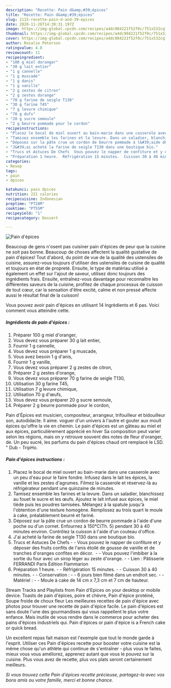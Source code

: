 ```yaml
---
description: "Recette: Pain d&amp;#39;épices"
title: "Recette: Pain d&amp;#39;épices"
slug: 2115-recette-pain-d-and-39-epices
date: 2020-11-26T14:39:31.197Z
image: https://img-global.cpcdn.com/recipes/a4dc984221f52f0c/751x532cq70/pain-depices-photo-principale-de-la-recette.jpg
thumbnail: https://img-global.cpcdn.com/recipes/a4dc984221f52f0c/751x532cq70/pain-depices-photo-principale-de-la-recette.jpg
cover: https://img-global.cpcdn.com/recipes/a4dc984221f52f0c/751x532cq70/pain-depices-photo-principale-de-la-recette.jpg
author: Rosalie Peterson
ratingvalue: 4.8
reviewcount: 11
recipeingredient:
- "100 g miel doranger"
- "30 g lait entier"
- "1 g cannelle"
- "1 g muscade"
- "1 g danis"
- "1 g vanille"
- "2 g zestes de citron"
- "2 g zestes dorange"
- "70 g farine de seigle T130"
- "30 g farine T45"
- "7 g levure chimique"
- "70 g dufs"
- "20 g sucre semoule"
- "2 g beurre pommade pour le cordon"
recipeinstructions:
- "Placez le bocal de miel ouvert au bain-marie dans une casserole avec un peu d&#39;eau pour le faire fondre. Infusez dans le lait les épices, la vanille et les zestes d&#39;agrumes. Filmez la casserole et réservez-là au réfrigérateur pendant une quinzaine de minutes."
- "Tamisez ensemble les farines et la levure. Dans un saladier, blanchissez au fouet le sucre et les œufs. Ajoutez le lait infusé aux épices, le miel tiède puis les poudres tamisées. Mélangez à la spatule jusqu&#39;à l&#39;obtention d&#39;une texture homogène. Remplissez au trois quart le moule à cake, préalablement beurré et fariné."
- "Déposez sur la pâte crue un cordon de beurre pommade à l&#39;aide d&#39;une poche ou d&#39;un cornet. Enfournez à 150°C(Th. 5) pendant 30 à 40 minutes environ. Contrôlez la cuisson à l&#39;aide d&#39;un couteau d&#39;office."
- "J&#39;ai acheté la farine de seigle T130 dans une boutique bio."
- "Trucs et Astuces De Chefs  Vous pouvez le napper de confiture et y déposer des fruits confits de l&#39;anis étoilé de gousse de vanille et de tranches d&#39;oranges confites en décor.   Vous pouvez l&#39;imbiber à la sortie du four avec un sirop léger au zeste d&#39;orange.  Lien : Pâtisserie FERRANDI Paris Édition Flammarion"
- "Préparation 1 heure.  Réfrigération 15 minutes.  Cuisson 30 à 40 minutes.  Conservation :  6 jours bien filmé dans un endroit sec.  Matériel :  Moule à cake de 14 cm x 7,3 cm et 7 cm de hauteur."
categories:
- Resep
tags:
- pain
- dpices

katakunci: pain dpices 
nutrition: 221 calories
recipecuisine: Indonesian
preptime: "PT28M"
cooktime: "PT55M"
recipeyield: "1"
recipecategory: Dessert

---
```



![Pain d&#39;épices](https://img-global.cpcdn.com/recipes/a4dc984221f52f0c/751x532cq70/pain-depices-photo-principale-de-la-recette.jpg)

Beaucoup de gens n'osent pas cuisiner pain d&#39;épices de peur que la cuisine ne soit pas bonne. Beaucoup de choses affectent la qualité gustative de pain d&#39;épices! Tout d'abord, du point de vue de la qualité des ustensiles de cuisine, assurez-vous toujours d'utiliser des ustensiles de cuisine de qualité et toujours en état de propreté. Ensuite, le type de matériau utilisé a également un effet sur l'ajout de saveur, utilisez donc toujours des ingrédients frais. Ensuite, entraînez-vous davantage pour reconnaître les différentes saveurs de la cuisine, profitez de chaque processus de cuisson de tout cœur, car la sensation d'être excité, calme et non pressé affecte aussi le résultat final de la cuisson!

<!--inarticleads1-->

Vous pouvez avoir pain d&#39;épices en utilisant 14 Ingrédients et 6 pas. Voici comment vous atteindre cette.

##### Ingrédients de pain d&#39;épices :

1. Préparer 100 g miel d&#39;oranger,
1. Vous devez vous préparer 30 g lait entier,
1. Fournir 1 g cannelle,
1. Vous devez vous préparer 1 g muscade,
1. Vous avez besoin 1 g d&#39;anis,
1. Fournir 1 g vanille,
1. Vous devez vous préparer 2 g zestes de citron,
1. Préparer 2 g zestes d&#39;orange,
1. Vous devez vous préparer 70 g farine de seigle T130,
1. Utilisation 30 g farine T45,
1. Utilisation 7 g levure chimique,
1. Utilisation 70 g d&#39;œufs,
1. Vous devez vous préparer 20 g sucre semoule,
1. Préparer 2 g beurre pommade pour le cordon,


Pain d&#39;Épices est musicien, compositeur, arrangeur, trifouilleur et bidouilleur son, autodidacte. Il aime. voguer d&#39;un univers à l&#39;autre et gouter aux moult épices qu&#39;offre la vie en chemin. Le pain d&#39;épices est un gâteau au miel et aux épices, particulièrement apprécié en hiver Sa composition peut varier selon les régions, mais on y retrouve souvent des notes de fleur d&#39;oranger, de. Un peu sucré, les parfums du pain d&#39;épices chaud ont remplacé le LSD. &#34; Dub - TripHo. 

<!--inarticleads2-->

##### Pain d&#39;épices instructions :

1. Placez le bocal de miel ouvert au bain-marie dans une casserole avec un peu d&#39;eau pour le faire fondre. Infusez dans le lait les épices, la vanille et les zestes d&#39;agrumes. Filmez la casserole et réservez-là au réfrigérateur pendant une quinzaine de minutes.
1. Tamisez ensemble les farines et la levure. Dans un saladier, blanchissez au fouet le sucre et les œufs. Ajoutez le lait infusé aux épices, le miel tiède puis les poudres tamisées. Mélangez à la spatule jusqu&#39;à l&#39;obtention d&#39;une texture homogène. Remplissez au trois quart le moule à cake, préalablement beurré et fariné.
1. Déposez sur la pâte crue un cordon de beurre pommade à l&#39;aide d&#39;une poche ou d&#39;un cornet. Enfournez à 150°C(Th. 5) pendant 30 à 40 minutes environ. Contrôlez la cuisson à l&#39;aide d&#39;un couteau d&#39;office.
1. J&#39;ai acheté la farine de seigle T130 dans une boutique bio.
1. Trucs et Astuces De Chefs -  - Vous pouvez le napper de confiture et y déposer des fruits confits de l&#39;anis étoilé de gousse de vanille et de tranches d&#39;oranges confites en décor.  -  - Vous pouvez l&#39;imbiber à la sortie du four avec un sirop léger au zeste d&#39;orange. -  - Lien : Pâtisserie FERRANDI Paris Édition Flammarion
1. Préparation 1 heure. -  - Réfrigération 15 minutes. -  - Cuisson 30 à 40 minutes. -  - Conservation : -  - 6 jours bien filmé dans un endroit sec. -  - Matériel : -  - Moule à cake de 14 cm x 7,3 cm et 7 cm de hauteur.


Stream Tracks and Playlists from Pain d&#39;Epices on your desktop or mobile device. Toasts de pain d&#39;épices, poire et chèvre, Pain d&#39;épice protéiné, Soupe froide de choux fleur Les meilleures recettes de pain d&#39;épice avec photos pour trouver une recette de pain d&#39;épice facile. Le pain d&#39;épices est sans doute l&#39;une des gourmandises qui vous rappellent le plus votre enfance. Mais inutile de vous rendre dans le commerce pour acheter des pains d&#39;épices industriels qui. Pain d&#39;épices or pain d&#39;épice is a French cake or quick bread. 

<!--inarticleads1-->

<p>
Un excellent repas fait maison est l'exemple que tout le monde garde à l'esprit. Utiliser ces Pain d&#39;épices recette pour booster votre cuisine est la même chose qu'un athlète qui continue de s'entraîner - plus vous le faites, mieux vous vous améliorez, apprenez autant que vous le pouvez sur la cuisine. Plus vous avez de recette, plus vos plats seront certainement meilleurs.
</p>

<p>
<i>Si vous trouvez cette Pain d&#39;épices recette précieuse, partagez-la avec vos bons amis ou votre famille, merci et bonne chance.</i>
</p>

